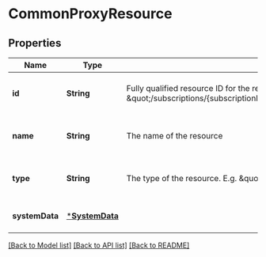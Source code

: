 # CommonProxyResource


## Properties
Name | Type | Description | Notes
------------ | ------------- | ------------- | -------------
**id** | **String** | Fully qualified resource ID for the resource. E.g. \&quot;/subscriptions/{subscriptionId}/resourceGroups/{resourceGroupName}/providers/{resourceProviderNamespace}/{resourceType}/{resourceName}\&quot; | [optional] [readonly] [default to nothing]
**name** | **String** | The name of the resource | [optional] [readonly] [default to nothing]
**type** | **String** | The type of the resource. E.g. \&quot;Microsoft.Compute/virtualMachines\&quot; or \&quot;Microsoft.Storage/storageAccounts\&quot; | [optional] [readonly] [default to nothing]
**systemData** | [***SystemData**](SystemData.md) |  | [optional] [default to nothing]


[[Back to Model list]](../README.md#models) [[Back to API list]](../README.md#api-endpoints) [[Back to README]](../README.md)


